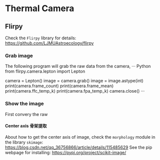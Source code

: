 # Thermal Camera

## Flirpy
Check the `Flirpy` library for details: https://github.com/LJMUAstroecology/flirpy

### Grab image
The following program will grab the raw data from the camera, 
··· Python
from flirpy.camera.lepton import Lepton

camera = Lepton()
image = camera.grab()
image = image.astype(int)
print(camera.frame_count)
print(camera.frame_mean)
print(camera.ffc_temp_k)
print(camera.fpa_temp_k)
camera.close()
···

### Show the image
First convery the raw

#### Center axis 骨架提取
About how to get the center axis of image, check the `morphology` module in the library `skimage`: https://blog.csdn.net/qq_36756866/article/details/115485629
See the pip webpage for installing: https://pypi.org/project/scikit-image/


